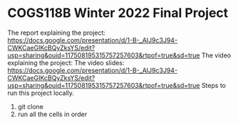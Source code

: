 # COGS118B Winter 2022 Final Project

The report explaining the project: https://docs.google.com/presentation/d/1-B-_AIJ9c3J94-CWKCaeGIKcBQyZksYS/edit?usp=sharing&ouid=117508195315757257603&rtpof=true&sd=true
The video explaining the project:
The video slides: https://docs.google.com/presentation/d/1-B-_AIJ9c3J94-CWKCaeGIKcBQyZksYS/edit?usp=sharing&ouid=117508195315757257603&rtpof=true&sd=true
Steps to run this project locally.
1) git clone
2) run all the cells in order
